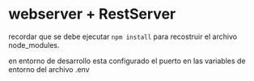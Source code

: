 # webserver + RestServer

recordar que se debe ejecutar
``` npm install ``` para recostruir el archivo node_modules.

en entorno de desarrollo esta configurado el puerto en las variables de entorno del archivo .env
